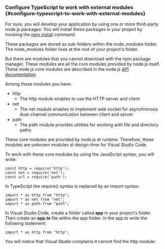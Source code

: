 ### Configure TypeScript to work with external modules {#configure-typescript-to-work-with-external-modules}

For sure, you will develop your application by using one or more third-party node.js packages. You will install these packages in your project by invoking the [npm install](https://docs.npmjs.com/cli/install) command.

These packages are stored as sub-folders within the node\_modules folder. The node\_modules folder lives at the root of your project's folder.

But there are modules that you cannot download with the npm package manager. These modules are all the core modules provided by node.js itself. These node.js core modules are described in the node.js [API documentation](https://nodejs.org/dist/latest-v6.x/docs/api/).

Among these modules you have:

* http
  * The http module enables to use the HTTP server and client
* net
  * The net module enables to implement web socket for asynchronous dual-channel communication between client and server
* path
  * The path module provides utilities for working with file and directory paths

These core modules are provided by node.js at runtime. Therefore, these modules are unknown modules at design-time  for Visual Studio Code.

To work with these core modules by using the JavaScript syntax, you will write:

```
const http = require('http');
const net = require('net');
const url = require('path');

```

In TypeScript the require\(\) syntax is replaced by an import syntax:

```
import * as http from "http";
import * as net from "net";
import * as path from "path";

```

In Visual Studio Code, create a folder called **app** in your project's folder. Then create an **app.ts** file within the app folder. In the app.ts write the following statement:

```
import * as http from "http";

```

You will notice that Visual Studio complains it cannot find the http module:

